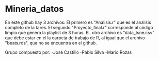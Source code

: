 # Mineria_datos

En este github hay 3 archivos: El primero es "Analisis.r" que es el analisis completo de la tares. El segundo "Proyecto_final.r" corresponde al código limpio que genera la playlist de 3 horas. EL otro archivo es "data_tsne.csv" que debe estar en el la carpeta de trabajo de R, al igual que el archivo "beats.rds", que no se encuentra en el github.

Grupo compuesto por:
-José Castillo
-Pablo Silva
-Mario Rozas
